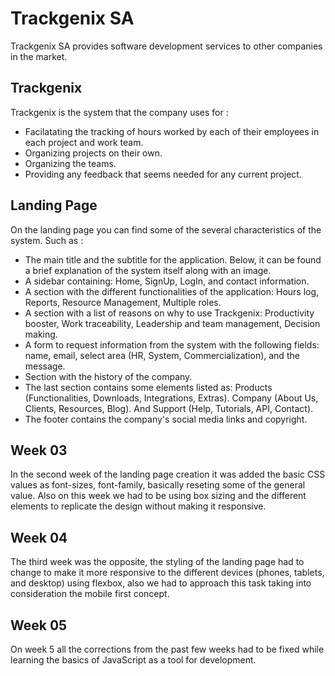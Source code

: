 # Trackgenix SA
Trackgenix SA provides software development services to other companies in the market.
## Trackgenix
Trackgenix is the system that the company uses for :

- Facilatating the tracking of hours worked by each of their employees in each project and work team.
- Organizing projects on their own.
- Organizing the teams.
- Providing any feedback that seems needed for any current project.
## Landing Page
On the landing page you can find some of the several characteristics of the system. Such as :

- The main title and the subtitle for the application. Below, it can be found a brief explanation of the system itself along with an image.
- A sidebar containing: Home, SignUp, LogIn, and contact information.
- A section with the different functionalities of the application: Hours log, Reports, Resource Management, Multiple roles. 
- A section with a list of reasons on why to use Trackgenix: Productivity booster, Work traceability, Leadership and team management, Decision making.
- A form to request information from the system with the following fields: name, email, select area (HR, System, Commercialization), and the message.
- Section with the history of the company.
- The last section contains some elements listed as: Products (Functionalities, Downloads, Integrations, Extras). Company (About Us, Clients, Resources, Blog). And Support (Help, Tutorials, API, Contact).
- The footer contains the company's social media links and copyright.

## Week 03
In the second week of the landing page creation it was added the basic CSS values as font-sizes, font-family, basically reseting some of the general value. Also on this week we had to be using box sizing and the different elements to replicate the design without making it responsive.

## Week 04
The third week was the opposite, the styling of the landing page had to change to make it more responsive to the different devices (phones, tablets, and desktop) using flexbox, also we had to approach this task taking into consideration the mobile first concept. 

## Week 05
On week 5 all the corrections from the past few weeks had to be fixed while learning the basics of JavaScript as a tool for development.
